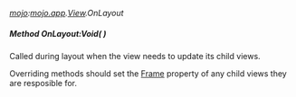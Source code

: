 _[mojo](../../modules/mojo/mojo-module.md):[mojo.app](../../modules/mojo/mojo-app.md).[View](../../modules/mojo/mojo-app-view.md).OnLayout_
##### Method OnLayout:Void(  )
Called during layout when the view needs to update its child views.

Overriding methods should set the [Frame](mojo-app-view-frame.md) property of any child views they are resposible for.
